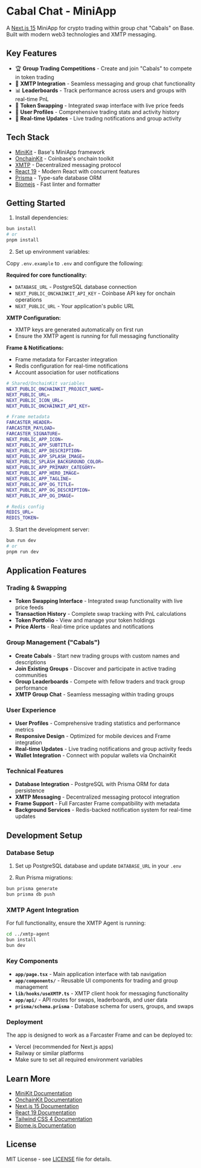 # Cabal Chat - MiniApp

A [Next.js 15](https://nextjs.org) MiniApp for crypto trading within group chat "Cabals" on Base. Built with modern web3 technologies and XMTP messaging.

## Key Features

- 🏆 **Group Trading Competitions** - Create and join "Cabals" to compete in token trading
- 💬 **XMTP Integration** - Seamless messaging and group chat functionality
- 📊 **Leaderboards** - Track performance across users and groups with real-time PnL
- 🔄 **Token Swapping** - Integrated swap interface with live price feeds
- 👤 **User Profiles** - Comprehensive trading stats and activity history
- 🎯 **Real-time Updates** - Live trading notifications and group activity

## Tech Stack

- [MiniKit](https://docs.base.org/builderkits/minikit/overview) - Base's MiniApp framework
- [OnchainKit](https://www.base.org/builders/onchainkit) - Coinbase's onchain toolkit
- [XMTP](https://xmtp.org) - Decentralized messaging protocol
- [React 19](https://react.dev) - Modern React with concurrent features
- [Prisma](https://prisma.io) - Type-safe database ORM
- [Biomejs](https://biomejs.dev) - Fast linter and formatter

## Getting Started

1. Install dependencies:

```bash
bun install
# or
pnpm install
```

2. Set up environment variables:

Copy `.env.example` to `.env` and configure the following:

**Required for core functionality:**

- `DATABASE_URL` - PostgreSQL database connection
- `NEXT_PUBLIC_ONCHAINKIT_API_KEY` - Coinbase API key for onchain operations
- `NEXT_PUBLIC_URL` - Your application's public URL

**XMTP Configuration:**

- XMTP keys are generated automatically on first run
- Ensure the XMTP agent is running for full messaging functionality

**Frame & Notifications:**

- Frame metadata for Farcaster integration
- Redis configuration for real-time notifications
- Account association for user notifications

```bash
# Shared/OnchainKit variables
NEXT_PUBLIC_ONCHAINKIT_PROJECT_NAME=
NEXT_PUBLIC_URL=
NEXT_PUBLIC_ICON_URL=
NEXT_PUBLIC_ONCHAINKIT_API_KEY=

# Frame metadata
FARCASTER_HEADER=
FARCASTER_PAYLOAD=
FARCASTER_SIGNATURE=
NEXT_PUBLIC_APP_ICON=
NEXT_PUBLIC_APP_SUBTITLE=
NEXT_PUBLIC_APP_DESCRIPTION=
NEXT_PUBLIC_APP_SPLASH_IMAGE=
NEXT_PUBLIC_SPLASH_BACKGROUND_COLOR=
NEXT_PUBLIC_APP_PRIMARY_CATEGORY=
NEXT_PUBLIC_APP_HERO_IMAGE=
NEXT_PUBLIC_APP_TAGLINE=
NEXT_PUBLIC_APP_OG_TITLE=
NEXT_PUBLIC_APP_OG_DESCRIPTION=
NEXT_PUBLIC_APP_OG_IMAGE=

# Redis config
REDIS_URL=
REDIS_TOKEN=
```

3. Start the development server:

```bash
bun run dev
# or
pnpm run dev
```

## Application Features

### Trading & Swapping

- **Token Swapping Interface** - Integrated swap functionality with live price feeds
- **Transaction History** - Complete swap tracking with PnL calculations
- **Token Portfolio** - View and manage your token holdings
- **Price Alerts** - Real-time price updates and notifications

### Group Management ("Cabals")

- **Create Cabals** - Start new trading groups with custom names and descriptions
- **Join Existing Groups** - Discover and participate in active trading communities
- **Group Leaderboards** - Compete with fellow traders and track group performance
- **XMTP Group Chat** - Seamless messaging within trading groups

### User Experience

- **User Profiles** - Comprehensive trading statistics and performance metrics
- **Responsive Design** - Optimized for mobile devices and Frame integration
- **Real-time Updates** - Live trading notifications and group activity feeds
- **Wallet Integration** - Connect with popular wallets via OnchainKit

### Technical Features

- **Database Integration** - PostgreSQL with Prisma ORM for data persistence
- **XMTP Messaging** - Decentralized messaging protocol integration
- **Frame Support** - Full Farcaster Frame compatibility with metadata
- **Background Services** - Redis-backed notification system for real-time updates

## Development Setup

### Database Setup

1. Set up PostgreSQL database and update `DATABASE_URL` in your `.env`

2. Run Prisma migrations:
```bash
bun prisma generate
bun prisma db push
```

### XMTP Agent Integration

For full functionality, ensure the XMTP Agent is running:

```bash
cd ../xmtp-agent
bun install
bun dev
```

### Key Components

- **`app/page.tsx`** - Main application interface with tab navigation
- **`app/components/`** - Reusable UI components for trading and group management
- **`lib/hooks/useXMTP.ts`** - XMTP client hook for messaging functionality  
- **`app/api/`** - API routes for swaps, leaderboards, and user data
- **`prisma/schema.prisma`** - Database schema for users, groups, and swaps

### Deployment

The app is designed to work as a Farcaster Frame and can be deployed to:

- Vercel (recommended for Next.js apps)
- Railway or similar platforms
- Make sure to set all required environment variables

## Learn More

- [MiniKit Documentation](https://docs.base.org/builderkits/minikit/overview)
- [OnchainKit Documentation](https://docs.base.org/builderkits/onchainkit/getting-started)
- [Next.js 15 Documentation](https://nextjs.org/docs)
- [React 19 Documentation](https://react.dev)
- [Tailwind CSS 4 Documentation](https://tailwindcss.com/docs)
- [Biome.js Documentation](https://biomejs.dev)

## License

MIT License - see [LICENSE](LICENSE) file for details.
